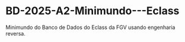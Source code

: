 # BD-2025-A2-Minimundo---Eclass
Minimundo do Banco de Dados do Eclass da FGV usando engenharia reversa.
